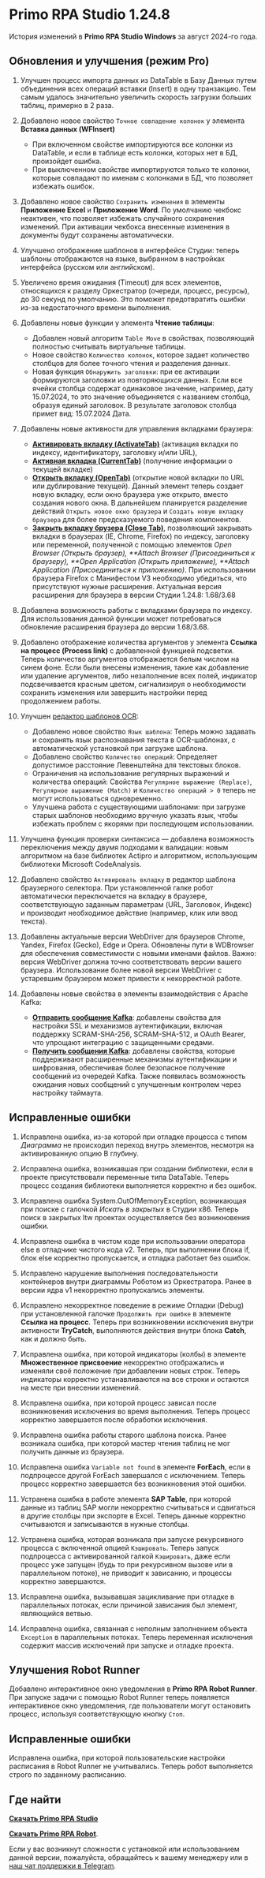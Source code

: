 # Primo RPA Studio 1.24.8

История изменений в **Primo RPA Studio Windows** за август 2024-го года. 


## Обновления и улучшения (режим Pro)

1. Улучшен процесс импорта данных из DataTable в Базу Данных путем объединения всех операций вставки (Insert)  в одну транзакцию. Тем самым удалось значительно увеличить скорость загрузки больших таблиц, примерно в 2 раза.

1. Добавлено новое свойство `Точное совпадение колонок` у элемента **Вставка данных (WFInsert)**
   * При включенном свойстве импортируются все колонки из DataTable, и если в таблице есть колонки, которых нет в БД, произойдет ошибка. 
   * При выключенном свойстве импортируются только те колонки, которые совпадают по именам с колонками в БД, что позволяет избежать ошибок.

1. Добавлено новое свойство `Сохранить изменения` в элементы **Приложение Excel** и **Приложение Word**. По умолчанию чекбокс неактивен, что позволяет избежать случайного сохранения изменений. При активации чекбокса внесенные изменения в документы будут сохранены автоматически.
 
1. Улучшено отображение шаблонов в интерфейсе Студии: теперь шаблоны отображаются на языке, выбранном в настройках интерфейса (русском или английском).

1. Увеличено время ожидания (Timeout) для всех элементов, относящихся к разделу Оркестратор (очереди, процесс, ресурсы), до 30 секунд по умолчанию. Это поможет предотвратить ошибки из-за недостаточного времени выполнения.

1. Добавлены новые функции у элемента **Чтение таблицы**:
   -  Добавлен новый алгоритм `Table Move` в свойствах, позволяющий полностью считывать виртуальные таблицы.
   -  Новое свойство `Количество колонок`, которое задает количество столбцов для более точного чтения и разделения данных.
   -  Новая функция `Обнаружить заголовки`: при ее активации формируются заголовки из повторяющихся данных. Если все ячейки столбца содержат одинаковое значение, например, дату 15.07.2024, то это значение объединяется с названием столбца, образуя единый заголовок.
 В результате заголовок столбца примет вид: 15.07.2024 Дата.

1. Добавлены новые активности для управления вкладками браузера: 
   -  [**Активировать вкладку (ActivateTab)**](https://docs.primo-rpa.ru/primo-rpa/g_elements/el_basic/els_browser/el_activate_tab) (активация вкладки по индексу, идентификатору, заголовку и/или URL), 
   -  [**Активная вкладка (CurrentTab)**](https://docs.primo-rpa.ru/primo-rpa/g_elements/el_basic/els_browser/el_current_tab) (получение информации о текущей вкладке) 
   -  [**Открыть вкладку (OpenTab)**](https://docs.primo-rpa.ru/primo-rpa/g_elements/el_basic/els_browser/el_open_tab) (открытие новой вкладки по URL или дублирование текущей). Данный элемент теперь создает новую вкладку, если окно браузера уже открыто, вместо создания нового окна. В дальнейшем планируется разделение действий `Открыть новое окно браузера` и `Создать новую вкладку браузера` для более предсказуемого поведения компонентов.
   -  [**Закрыть вкладку брузера (Close Tab)**](https://docs.primo-rpa.ru/primo-rpa/g_elements/el_basic/els_browser/el_browser_tab_close), позволяющий закрывать вкладки в браузерах (IE, Chrome, Firefox) по индексу, заголовку или переменной, полученной с помощью элементов *Open Browser (Открыть браузер), **Attach Browser (Присоединиться к браузеру), **Open Application (Открыть приложение), **Attach Application (Присоединиться к приложению)*. При использовании браузера Firefox с Манифестом V3 необходимо убедиться, что присутствуют нужные расширения. Актуальная версия расширения для браузера в версии Студии 1.24.8: 1.68/3.68

1. Добавлена возможность работы с вкладками браузера по индексу. 
Для использования данной функции может потребоваться обновление расширения браузера до версии 1.68/3.68.
   
1. Добавлено отображение количества аргументов у элемента **Ссылка на процесс (Process link)** с добавленной функцией подсветки. Теперь количество аргументов  отображается белым числом на синем фоне. Если были внесены изменения, такие как добавление или удаление аргументов, либо незаполнение всех полей, индикатор подсвечивается красным цветом, сигнализируя о необходимости сохранить изменения или завершить настройки перед продолжением работы.

1. Улучшен [редактор шаблонов OCR](https://docs.primo-rpa.ru/primo-rpa/primo-rpa-studio/tools/ocr-template-editor):
   -  Добавлено новое свойство `Язык шаблона`: Теперь можно задавать и сохранять язык распознавания текста в OCR-шаблонах, с автоматической установкой при загрузке шаблона.
   -  Добавлено свойство `Количество операций`: Определяет допустимое расстояние Левенштейна для текстовых блоков.
   -  Ограничения на использование регулярных выражений и количества операций: Свойства `Регулярное выражение (Replace)`, `Регулярное выражение (Match)` и `Количество операций > 0` теперь не могут использоваться одновременно.
   -  Улучшена работа с существующими шаблонами: при загрузке старых шаблонов необходимо вручную указать язык, чтобы избежать проблем с якорями при последующем использовании.

1. Улучшена функция проверки синтаксиса — добавлена возможность переключения между двумя подходами к валидации: новым алгоритмом на базе библиотек Actipro и алгоритмом, использующим библиотеки Microsoft CodeAnalysis.

1. Добавлено свойство `Активировать вкладку` в редактор шаблона браузерного селектора. При установленной галке робот автоматически переключается на вкладку в браузере, соответствующую заданным параметрам (URL, Заголовок, Индекс)  и производит необходимое действие (например, клик или ввод текста).

1. Добавлены актуальные версии WebDriver для браузеров Chrome, Yandex, Firefox (Gecko), Edge и Opera. Обновлены пути в WDBrowser для обеспечения совместимости с новыми именами файлов. Важно: версия WebDriver должна точно соответствовать версии вашего браузера. Использование более новой версии WebDriver с устаревшим браузером может привести к некорректной работе.

1. Добавлены новые свойства в элементы взаимодействия  с  Apache Kafka:
   -  [**Отправить сообщение Kafka**](https://docs.primo-rpa.ru/primo-rpa/g_elements/el_basic/els_mq/el_mq_kafka/el_mq_kafka_send): добавлены свойства для настройки SSL и механизмов аутентификации, включая поддержку SCRAM-SHA-256, SCRAM-SHA-512, и OAuth Bearer, что упрощают интеграцию с защищенными средами.
   -  [**Получить сообщения Kafka**](https://docs.primo-rpa.ru/primo-rpa/g_elements/el_basic/els_mq/el_mq_kafka/el_mq_kafka_receive): добавлены свойства, которые поддерживают расширенные механизмы аутентификации и шифрования, обеспечивая более безопасное получение сообщений из очередей Kafka. Также появилась возможность ожидания новых сообщений с улучшенным контролем через настройку таймаута.


## Исправленные ошибки 

1. Исправлена ошибка, из-за которой при отладке процесса с типом *Диаграмма* не происходил переход внутрь элементов, несмотря на активированную опцию В глубину.

1. Исправлена ошибка, возникавшая при создании библиотеки, если в проекте присутствовали переменные типа DataTable. Теперь процесс создания библиотеки выполняется корректно и без ошибок.

1. Исправлена ошибка System.OutOfMemoryException, возникающая при поиске с галочкой *Искать в закрытых* в Студии x86. Теперь поиск в закрытых ltw проектах осуществляется без возникновения ошибки.

1. Исправлена ошибка в чистом коде при использовании оператора else в отладчике чистого кода v2. Теперь, при выполнении блока if, блок else корректно пропускается, и отладка работает без ошибок.

1. Исправлено нарушение выполнения последовательности контейнеров внутри диаграммы Роботом из Оркестратора. Ранее в версии ядра v1 некорректно пропускались элементы.

1. Исправлено некорректное поведение в режиме Отладки (Debug) при установленной галочке `Продолжить при ошибке` в элементе **Ссылка на процесс**. Теперь при возникновении исключения внутри активности **TryCatch**, выполняются действия внутри блока **Catch**, как и должно быть.

1. Исправлена ошибка, при которой индикаторы (колбы) в элементе **Множественное присвоение** некорректно отображались и изменяли своё положение при добавлении новых строк. Теперь индикаторы корректно устанавливаются на все строки и остаются на месте при внесении изменений.

1. Исправлена ошибка, при которой процесс зависал после возникновения исключения во время выполнения. Теперь процесс корректно завершается после обработки исключения.

1. Исправлена ошибка работы старого шаблона поиска. Ранее возникала ошибка, при которой мастер чтения таблиц не мог получить данные из браузера.

1. Исправлена ошибка `Variable not found` в элементе **ForEach**, если в подпроцессе другой ForEach завершался с исключением. Теперь процесс корректно завершается без возникновения этой ошибки.

1. Устранена ошибка в работе элемента **SAP Table**, при которой данные из таблиц SAP могли некорректно считываться и сдвигаться в другие столбцы при экспорте в Excel. Теперь данные корректно считываются и записываются в нужные столбцы.

1. Устранена ошибка, которая возникала при запуске рекурсивного процесса с включенной опцией `Кэшировать`. Теперь запуск подпроцесса с активированной галкой `Кэшировать`, даже если процесс уже запущен (будь то при рекурсивном вызове или в параллельном потоке), не приводит к зависанию, и процессы корректно завершаются.

1. Исправлена ошибка, вызывавшая зацикливание при отладке в параллельных потоках, если причиной зависания был элемент, являющийся ветвью.

1. Исправлена ошибка, связанная с неполным заполнением объекта `Exception` в параллельных потоках. Теперь переменная исключения содержит массив исключений при запуске и отладке проекта.

## Улучшения Robot Runner

Добавлено интерактивное окно уведомления в **Primo RPA Robot Runner**. При запуске задачи с помощью Robot Runner теперь появляется интерактивное окно уведомления, где пользователи могут остановить процесс, используя соответствующую кнопку `Стоп`.

## Исправленные ошибки

Исправлена ошибка, при которой пользовательские настройки расписания в Robot Runner не учитывались. Теперь робот выполняется строго по заданному расписанию.

## Где найти

[**Скачать Primo RPA Studio**](https://disk.primo-rpa.ru/index.php/s/t9BHBjR6PP06Yax?path=%2FRelease%2FStudio)


[**Скачать Primo RPA Robot**](https://disk.primo-rpa.ru/index.php/s/t9BHBjR6PP06Yax?path=%2FRelease%2FRobot). 


Если у вас возникнут сложности с установкой или использованием данной версии, пожалуйста, обращайтесь к вашему менеджеру или в [наш чат поддержки в Telegram](https://t.me/primo_RPA_chat).

